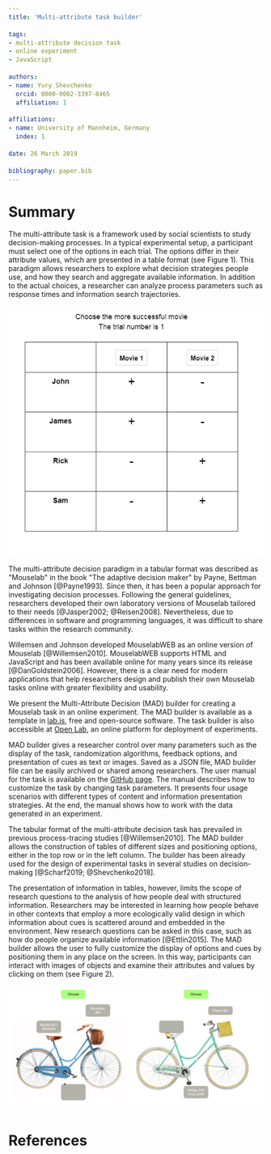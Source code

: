 ```yaml
---
title: 'Multi-attribute task builder'

tags:
- multi-attribute decision task
- online experiment
- JavaScript

authors:
- name: Yury Shevchenko
  orcid: 0000-0002-3397-8465
  affiliation: 1

affiliations:
- name: University of Mannheim, Germany
  index: 1

date: 26 March 2019

bibliography: paper.bib
---
```


# Summary

The multi-attribute task is a framework used by social scientists to study decision-making processes. In a typical experimental setup, a participant must select one of the options in each trial. The options differ in their attribute values, which are presented in a table format (see Figure 1). This paradigm allows researchers to explore what decision strategies people use, and how they search and aggregate available information. In addition to the actual choices, a researcher can analyze process parameters such as response times and information search trajectories.

![The movie task](https://raw.githubusercontent.com/Yury-Shevchenko/mad/master/images/Example%201.png)

The multi-attribute decision paradigm in a tabular format was described as "Mouselab" in the book "The adaptive decision maker" by Payne, Bettman and Johnson [@Payne1993]. Since then, it has been a popular approach for investigating decision processes. Following the general guidelines, researchers developed their own laboratory versions of Mouselab tailored to their needs [@Jasper2002; @Reisen2008]. Nevertheless, due to differences in software and programming languages, it was difficult to share tasks within the research community.

Willemsen and Johnson developed MouselabWEB as an online version of Mouselab [@Willemsen2010]. MouselabWEB supports HTML and JavaScript and has been available online for many years since its release [@DanGoldstein2006]. However, there is a clear need for modern applications that help researchers design and publish their own Mouselab tasks online with greater flexibility and usability.

We present the Multi-Attribute Decision (MAD) builder for creating a Mouselab task in an online experiment. The MAD builder is available as a template in [lab.js](https://labjs.felixhenninger.com/), free and open-source software. The task builder is also accessible at [Open Lab](https://open-lab.online), an online platform for deployment of experiments.

MAD builder gives a researcher control over many parameters such as the display of the task, randomization algorithms, feedback options, and presentation of cues as text or images. Saved as a JSON file, MAD builder file can be easily archived or shared among researchers. The user manual for the task is available on the [GitHub page](https://github.com/Yury-Shevchenko/mad). The manual describes how to customize the task by changing task parameters. It presents four usage scenarios with different types of content and information presentation strategies. At the end, the manual shows how to work with the data generated in an experiment.

The tabular format of the multi-attribute decision task has prevailed in previous process-tracing studies [@Willemsen2010]. The MAD builder allows the construction of tables of different sizes and positioning options, either in the top row or in the left column. The builder has been already used for the design of experimental tasks in several studies on decision-making [@Scharf2019; @Shevchenko2018].

The presentation of information in tables, however, limits the scope of research questions to the analysis of how people deal with structured information. Researchers may be interested in learning how people behave in other contexts that employ a more ecologically valid design in which information about cues is scattered around and embedded in the environment. New research questions can be asked in this case, such as how do people organize available information [@Ettlin2015]. The MAD builder allows the user to fully customize the display of options and cues by positioning them in any place on the screen. In this way, participants can interact with images of objects and examine their attributes and values by clicking on them (see Figure 2).

![The bicycle task](https://raw.githubusercontent.com/Yury-Shevchenko/mad/master/images/Example%204.png)

# References
